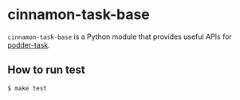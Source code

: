# cinnamon-task-base

`cinnamon-task-base` is a Python module that provides useful APIs for [podder-task](https://github.com/podder-ai/podder-task).

## How to run test

```bash
$ make test
```
